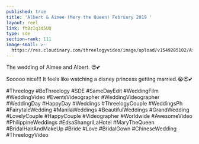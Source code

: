 ```yaml
---
published: true
title: 'Albert & Aimee (Mary the Queen) February 2019 '
layout: reel
link: ftBzIq3d5UQ
type: sde
section-rank: 111
image-small: >-
  https://res.cloudinary.com/threelogyvideo/image/upload/v1549285102/Aimee_-01ab.jpg
---
```

The wedding of Aimee and Albert. 😍💕

Sooooo nice!!! It feels like watching a disney princess getting married.😭😍💕

#Threelogy #BeThreelogy #SDE #SameDayEdit #WeddingFilm #WeddingVideo #EventsVideographer #WeddingVideographer #WeddingDay #HappyDay #Weddings #ThreelogyCouple #WeddingsPh #FairytaleWedding #ManilaWeddings #BeautifulWeddings #GrandWedding #LovelyCouple #HappyCouple #Videographer #Worldwide #AwesomeVideo #PhilippineWeddings #EdsaShangriLaHotel #MaryTheQueen #BridalHairAndMakeUp #Bride #Love #BridalGown #ChineseWedding #ThreelogyVideo